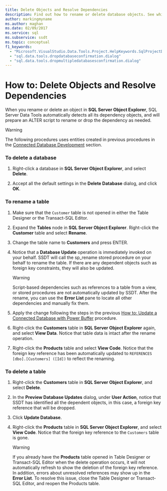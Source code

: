 ```yaml
---
title: Delete Objects and Resolve Dependencies
description: Find out how to rename or delete database objects. See which dependent objects SSDT automatically updates, and which dependencies you need to update.
author: markingmyname
ms.author: maghan
ms.date: 02/09/2017
ms.service: sql
ms.subservice: ssdt
ms.topic: conceptual
f1_keywords:
  - "Microsoft.VisualStudio.Data.Tools.Project.HelpKeywords.SqlProjectDropDatabaseConfirmationDialog"
  - "sql.data.tools.dropdatabaseconfirmation.dialog"
  - "sql.data.tools.dropmultipledatabasesconfirmation.dialog"
---
```


# How to: Delete Objects and Resolve Dependencies

When you rename or delete an object in **SQL Server Object Explorer**, SQL Server Data Tools automatically detects all its dependency objects, and will prepare an ALTER script to rename or drop the dependency as needed.  
  
> [!WARNING]  
> The following procedures uses entities created in previous procedures in the [Connected Database Development](../ssdt/connected-database-development.md) section.  
  
### To delete a database  
  
1.  Right-click a database in **SQL Server Object Explorer**, and select **Delete**.  
  
2.  Accept all the default settings in the **Delete Database** dialog, and click **OK**.  
  
### To rename a table  
  
1.  Make sure that the `Customer` table is not opened in either the Table Designer or the Transact-SQL Editor.  
  
2.  Expand the **Tables** node in **SQL Server Object Explorer**. Right-click the **Customer** table and select **Rename**.  
  
3.  Change the table name to **Customers** and press ENTER.  
  
4.  Notice that a **Database Update** operation is immediately invoked on your behalf. SSDT will call the sp_rename stored procedure on your behalf to rename the table. If there are any dependent objects such as foreign key constraints, they will also be updated.  
  
    > [!WARNING]  
    > Script-based dependencies such as references to a table from a view, or stored procedures are not automatically updated by SSDT. After the rename, you can use the **Error List** pane to locate all other dependencies and manually fix them.  
  
5.  Apply the change following the steps in the previous [How to: Update a Connected Database with Power Buffer](../ssdt/how-to-update-a-connected-database-with-power-buffer.md) procedure.  
  
6.  Right-click the **Customers** table in **SQL Server Object Explorer** again, and select **View Data**. Notice that table data is intact after the rename operation.  
  
7.  Right-click the **Products** table and select **View Code**. Notice that the foreign key reference has been automatically updated to `REFERENCES [dbo].[Customers] ([Id])` to reflect the renaming.  
  
### To delete a table  
  
1.  Right-click the **Customers** table in **SQL Server Object Explorer**, and select **Delete**.  
  
2.  In the **Preview Database Updates** dialog, under **User Action**, notice that SSDT has identified all the dependent objects, in this case, a foreign key reference that will be dropped.  
  
3.  Click **Update Database**.  
  
4.  Right-click the **Products** table in **SQL Server Object Explorer**, and select **View Code**. Notice that the foreign key reference to the `Customers` table is gone.  
  
    > [!WARNING]  
    > If you already have the **Products** table opened in Table Designer or Transact-SQL Editor when the delete operation occurs, it will not automatically refresh to show the deletion of the foreign key reference. In addition, errors about unresolved references may show up in the **Error List**. To resolve this issue, close the Table Designer or Transact-SQL Editor, and reopen the Products table.  
  

